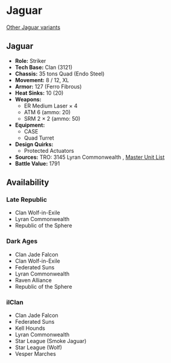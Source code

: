# Jaguar 

[Other Jaguar variants](../jaguar.md) 

## Jaguar 

- **Role:** Striker 
- **Tech Base:** Clan (3121) 
- **Chassis:** 35 tons Quad (Endo Steel) 
- **Movement:** 8 / 12, XL 
- **Armor:** 127 (Ferro Fibrous) 
- **Heat Sinks:** 10 (20) 
- **Weapons:** 
  - ER Medium Laser × 4 
  - ATM 6 (ammo: 20) 
  - SRM 2 × 2 (ammo: 50) 
- **Equipment:** 
  - CASE 
  - Quad Turret 
- **Design Quirks:** 
  - Protected Actuators 
- **Sources:** TRO: 3145 Lyran Commonwealth , [Master Unit List](http://masterunitlist.info/Unit/Details/6612) 
- **Battle Value:** 1791 

## Availability 

### Late Republic 

- Clan Wolf-in-Exile 
- Lyran Commonwealth 
- Republic of the Sphere 

### Dark Ages 

- Clan Jade Falcon 
- Clan Wolf-in-Exile 
- Federated Suns 
- Lyran Commonwealth 
- Raven Alliance 
- Republic of the Sphere 

### ilClan 

- Clan Jade Falcon 
- Federated Suns 
- Kell Hounds 
- Lyran Commonwealth 
- Star League (Smoke Jaguar) 
- Star League (Wolf) 
- Vesper Marches 

